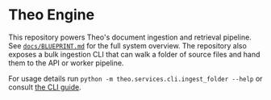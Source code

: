 # Theo Engine

This repository powers Theo's document ingestion and retrieval pipeline. See [`docs/BLUEPRINT.md`](docs/BLUEPRINT.md) for the full system overview. The repository also exposes a bulk ingestion CLI that can walk a folder of source files and hand them to the API or worker pipeline.

For usage details run `python -m theo.services.cli.ingest_folder --help` or consult [the CLI guide](docs/CLI.md).
